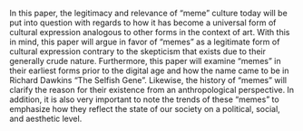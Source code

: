In this paper, the legitimacy and relevance of “meme” culture today will be put into question with regards to how it has become a universal form of cultural expression analogous to other forms in the context of art.  With this in mind, this paper will argue in favor of “memes” as a legitimate form of cultural expression contrary to the skepticism that exists due to their generally crude nature.  Furthermore, this paper will examine “memes” in their earliest forms prior to the digital age and how the name came to be in Richard Dawkins “The Selfish Gene”.  Likewise, the history of “memes” will clarify the reason for their existence from an anthropological perspective.  In addition, it is also very important to note the trends of these “memes” to emphasize how they reflect the state of our society on a political, social, and aesthetic level. 
